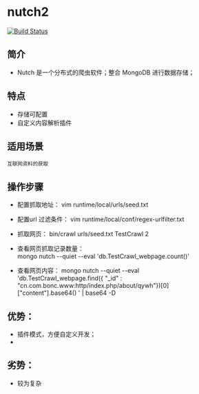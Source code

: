 # nutch2 

[![Build Status](https://travis-ci.org/supermy/nutch2.svg?branch=master)](https://github.com/supermy/nutch2)

## 简介 
* Nutch 是一个分布式的爬虫软件；整合 MongoDB 进行数据存储；



## 特点
*   存储可配置
*   自定义内容解析插件

## 适用场景

    互联网资料的获取

## 操作步骤

*  配置抓取地址：
   vim runtime/local/urls/seed.txt
   
*  配置url 过滤条件：
   vim runtime/local/conf/regex-urlfilter.txt
   
*  抓取网页：
    bin/crawl urls/seed.txt TestCrawl 2
    
*  查看网页抓取记录数量：    
    mongo nutch --quiet --eval 'db.TestCrawl_webpage.count()'
    
*  查看网页内容：
    mongo nutch --quiet --eval 'db.TestCrawl_webpage.find({ "_id" : "cn.com.bonc.www:http/index.php/about/qywh"})[0]["content"].base64() ' | base64 -D


## 优势：

*   插件模式，方便自定义开发；
*   

## 劣势：

*  较为复杂